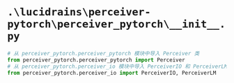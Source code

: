 # `.\lucidrains\perceiver-pytorch\perceiver_pytorch\__init__.py`

```py
# 从 perceiver_pytorch.perceiver_pytorch 模块中导入 Perceiver 类
from perceiver_pytorch.perceiver_pytorch import Perceiver
# 从 perceiver_pytorch.perceiver_io 模块中导入 PerceiverIO 和 PerceiverLM 类
from perceiver_pytorch.perceiver_io import PerceiverIO, PerceiverLM
```